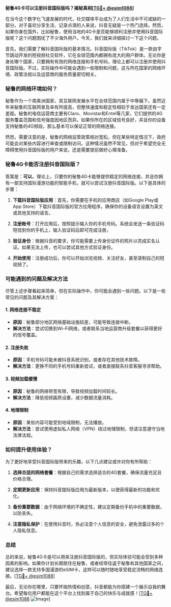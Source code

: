 **秘鲁4G卡可以注册抖音国际版吗？揭秘真相[[TG💪+ @esim1088](https://t.me/s/esim1088)]**

在当今这个数字化飞速发展的时代，社交媒体平台成为了人们生活中不可或缺的一部分。对于喜欢分享生活、记录点滴的人来说，抖音无疑是一个热门选择。然而，如果你身在国外，比如秘鲁，使用当地的4G卡是否能够顺利注册并使用抖音国际版呢？这个问题困扰了不少海外用户。今天，我们就来详细探讨一下这个问题。

首先，我们需要了解抖音国际版的基本情况。抖音国际版（TikTok）是一款由字节跳动开发的短视频社交软件，它在全球范围内都拥有庞大的用户群体。无论你是身处哪个国家，只要拥有有效的网络连接和手机号码，理论上都可以注册并使用抖音国际版。不过，实际操作中可能会遇到一些限制和问题，这与所在国家的网络环境、政策法规以及运营商的服务质量密切相关。

### **秘鲁的网络环境如何？**

秘鲁作为一个南美洲国家，其互联网发展水平在全球范围内属于中等偏下。虽然近年来秘鲁的互联网普及率有所提高，但整体速度和稳定性相较于发达国家还有一定差距。秘鲁的电信运营商主要有Claro、Movistar和Entel等几家，它们提供的4G服务覆盖范围和信号强度因地区而异。如果你所在的区域信号良好，并且你的设备支持秘鲁的4G频段，那么基本可以保证正常的网络连接。

然而，需要注意的是，秘鲁的网络监管政策相对宽松，但在某些特定情况下，政府可能会对某些内容进行审查或限制访问。这种情况虽然不常见，但对于希望完全无障碍使用抖音国际版的用户来说，还是需要提前做好心理准备。

### **秘鲁4G卡能否注册抖音国际版？**

答案是：**可以**。理论上，只要你的秘鲁4G卡能够提供稳定的网络连接，并且你拥有一部支持国际漫游功能的智能手机，就可以尝试注册抖音国际版。以下是具体的步骤：

1. **下载抖音国际版应用**：首先，你需要在手机的应用商店（如Google Play或App Store）下载抖音国际版的官方应用程序。确保你的设备语言设置为英文或其他支持的语言。

2. **注册账号**：打开应用后，按照提示输入你的手机号码。系统会发送一条验证码短信到你的手机上，输入验证码后即可完成注册。

3. **验证身份**：根据抖音的要求，你可能需要上传身份证件的照片以完成实名认证。如果无法上传，也可以尝试其他方式验证身份。

4. **开始使用**：注册成功后，你可以开始浏览视频、关注好友，甚至录制自己的短视频了。

### **可能遇到的问题及解决方法**

尽管上述步骤看起来简单，但在实际操作中，你可能会遇到一些问题。以下是一些常见的问题及其解决方案：

#### **1. 网络连接不稳定**
   - **原因**：秘鲁部分地区网络基础设施较差，可能导致连接中断。
   - **解决方法**：尝试切换到Wi-Fi网络，或者联系当地运营商升级套餐以获得更好的信号覆盖。

#### **2. 注册失败**
   - **原因**：手机号码可能未被抖音系统识别，或者存在其他技术故障。
   - **解决方法**：更换不同的手机号码重新尝试，或者直接联系抖音客服寻求帮助。

#### **3. 视频加载缓慢**
   - **原因**：秘鲁的网络带宽有限，导致视频加载时间较长。
   - **解决方法**：降低视频画质设置，减少数据流量消耗。

#### **4. 地理限制**
   - **原因**：某些内容可能受到地域限制，无法播放。
   - **解决方法**：尝试使用虚拟私人网络（VPN）绕过地理限制，但请注意遵守当地法律法规。

### **如何提升使用体验？**

为了更好地享受抖音国际版带来的乐趣，以下几点建议或许对你有所帮助：

1. **选择合适的网络套餐**：根据自己的需求选择适合的4G套餐，确保流量充足且价格合理。
   
2. **定期更新应用**：保持抖音国际版应用为最新版本，以便获得最新的功能和优化。

3. **备份重要数据**：由于网络环境的不确定性，建议定期备份手机中的重要数据，以防丢失。

4. **注意隐私保护**：在使用抖音时，务必注意个人信息的安全，避免泄露过多的个人隐私信息。

### **总结**

总的来说，秘鲁4G卡是可以用来注册抖音国际版的，但实际体验可能会受到多种因素的影响。如果你计划长期居住在秘鲁，或者经常往返于秘鲁和其他国家之间，建议选择一款支持多国漫游的eSIM卡，这样可以随时随地享受稳定流畅的网络连接。[[TG💪+ @esim1088](https://t.me/s/esim1088)]

最后，无论你在哪里，只要怀揣热情和创意，抖音都能为你搭建一个展示自我的舞台。希望每位用户都能在这个平台上找到属于自己的快乐与成就感！[[TG💪+ @esim1088](https://t.me/s/esim1088) ![Image](https://i.postimg.cc/4NQfJmqS/Snipaste-2025-05-13-00-14-12.png)]